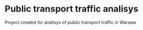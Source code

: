 # Public transport traffic analisys
Project created for analisys of public transport traffic in Warsaw
